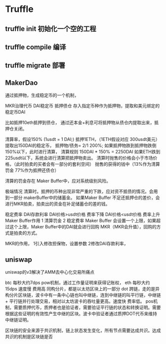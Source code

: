 # Truffle

## truffle init  初始化一个空的工程

## truffle compile 编译

## truffle migrate 部署


## MakerDao
通过抵押物，生成稳定币的一个机制，

MKR治理代币 DAI稳定币 
抵押债仓
存入指定币种作为抵押物，提取和美元绑定的稳定币DAI

比如抵押10eth抵押到债仓，
通过还本金+利息可将抵押物从债仓内提取出来，抵押仓关闭。

清算率，假设150%
(1usdt = 1 DAI;)
抵押1ETH，（1ETH假设对应 300usdt美元）
提取出150DAI的稳定币，
抵押物/债务= 2/1 200%;
如果抵押物跌到抵押物跌倒150%以下，此时进行清算， 
清算规则
150DAI * 150% = 2250DAI
如果ETH跌到225usdt以下，系统会进行清算把抵押物卖出。 
清算时抛售的价格会小于市场价格，（此时拍卖的买者会有一部分的套利空间）
抛售的获得的钱中（13%作为清算罚金 77%作为抵押还债仓）

清算的罚金存在 Maker Buffer中，应对系统级别风险。

极端情况 清算时。抵押的币种出现非常严重的下跌，应对资不抵债的情况。会用到一部分 makerBuffer中的储蓄金。
如果Maker Buffer 不足还抵押仓的差价，会进行MKR拍卖，拍卖出的资金在补足储蓄仓的差的钱。

稳定费率 DAI存款利率
DAI价格>usdt价格 费率下降 
DAI价格<usdt价格 费率上升
Maker Buffer作用 
1 清算罚金
2 稳定费率 
Maker Buffer 会设置一个上限，如果超过这个上限，Maker Buffer中的DAI就会进行回购 MKR（MKR会升值），回购的方式是拍卖的方式。


MKR的作用，
1引入修改担保物，设置参数 
2修改DAI存款利率，

## uniswap
uniswap的v3解决了AMM去中心化交易所痛点

btc 每秒大约7dps pow机制，通过工作量证明来获得记账权，
eth 每秒大约15dps 速度慢 费用高 同构分片，都是以太坊区块上的一部分
dot 跨链，走的是异构分片区块链，波卡中有一条中心链也叫中继链，连到中继链的叫平行链，中继链 + 平行链并行处理交易，相对以太坊波卡的吞吐量更高。速度快 费率低。
pos机制，需要质押代币，质押者也是验证者，需要验证平行链的状态和转换证明。需要根据这些证明的有效性产生中继的区块。波卡中验证者通过质押DOT代币来维持中继链证明。




区块链的安全来源于共识机制，链上状态发生变化，所有节点需要达成共识。达成共识的机制是区块链是否




